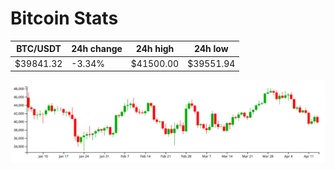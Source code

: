 # Bitcoin Stats

BTC/USDT|24h change|24h high|24h low|
|---|---|---|---|
|$39841.32|-3.34%|$41500.00|$39551.94|

<img src="./chart.svg">
